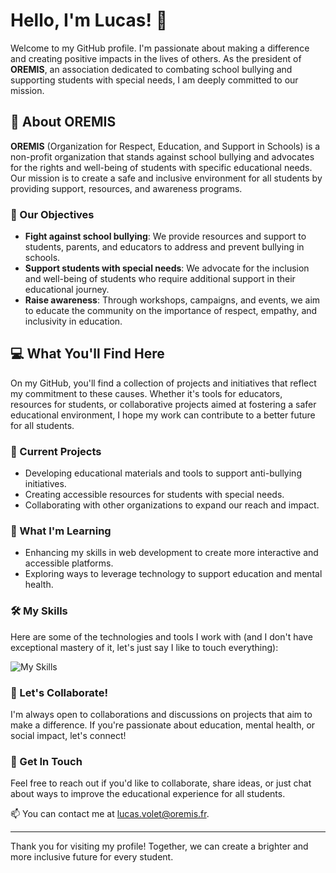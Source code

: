 # Hello, I'm Lucas! 👋

Welcome to my GitHub profile. I'm passionate about making a difference and creating positive impacts in the lives of others. As the president of **OREMIS**, an association dedicated to combating school bullying and supporting students with special needs, I am deeply committed to our mission.

## 🌟 About OREMIS

**OREMIS** (Organization for Respect, Education, and Support in Schools) is a non-profit organization that stands against school bullying and advocates for the rights and well-being of students with specific educational needs. Our mission is to create a safe and inclusive environment for all students by providing support, resources, and awareness programs.

### 🎯 Our Objectives
- **Fight against school bullying**: We provide resources and support to students, parents, and educators to address and prevent bullying in schools.
- **Support students with special needs**: We advocate for the inclusion and well-being of students who require additional support in their educational journey.
- **Raise awareness**: Through workshops, campaigns, and events, we aim to educate the community on the importance of respect, empathy, and inclusivity in education.

## 💻 What You'll Find Here

On my GitHub, you'll find a collection of projects and initiatives that reflect my commitment to these causes. Whether it's tools for educators, resources for students, or collaborative projects aimed at fostering a safer educational environment, I hope my work can contribute to a better future for all students.

### 🔭 Current Projects
- Developing educational materials and tools to support anti-bullying initiatives.
- Creating accessible resources for students with special needs.
- Collaborating with other organizations to expand our reach and impact.

### 🌱 What I'm Learning
- Enhancing my skills in web development to create more interactive and accessible platforms.
- Exploring ways to leverage technology to support education and mental health.

### 🛠 My Skills
Here are some of the technologies and tools I work with (and I don't have exceptional mastery of it, let's just say I like to touch everything):

![My Skills](https://skillicons.dev/icons?i=html,css,js,php,laravel,mysql,git,github,vscode,discord,gmail&theme=light)

### 👯 Let's Collaborate!
I'm always open to collaborations and discussions on projects that aim to make a difference. If you're passionate about education, mental health, or social impact, let's connect!

### 💬 Get In Touch
Feel free to reach out if you'd like to collaborate, share ideas, or just chat about ways to improve the educational experience for all students.

📫 You can contact me at [lucas.volet@oremis.fr](mailto:lucas.volet@oremis.fr).

---

Thank you for visiting my profile! Together, we can create a brighter and more inclusive future for every student.
